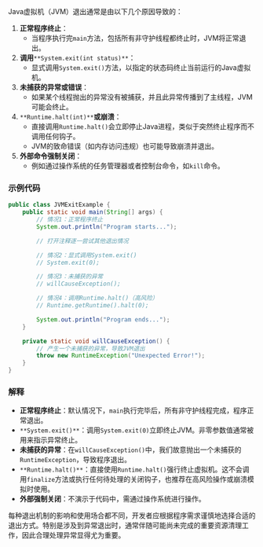 Java虚拟机（JVM）退出通常是由以下几个原因导致的：

1. **正常程序终止**：
    - 当程序执行完`main`方法，包括所有非守护线程都终止时，JVM将正常退出。
2. **调用**`**System.exit(int status)**`：
    - 显式调用`System.exit()`方法，以指定的状态码终止当前运行的Java虚拟机。
3. **未捕获的异常或错误**：
    - 如果某个线程抛出的异常没有被捕获，并且此异常传播到了主线程，JVM可能会终止。
4. `**Runtime.halt(int)**`**或崩溃**：
    - 直接调用`Runtime.halt()`会立即停止Java进程，类似于突然终止程序而不调用任何钩子。
    - JVM的致命错误（如内存访问违规）也可能导致崩溃并退出。
5. **外部命令强制关闭**：
    - 例如通过操作系统的任务管理器或者控制台命令，如`kill`命令。

### 示例代码
```java
public class JVMExitExample {  
    public static void main(String[] args) {  
        // 情况1：正常程序终止  
        System.out.println("Program starts...");  

        // 打开注释逐一尝试其他退出情况  

        // 情况2：显式调用System.exit()  
        // System.exit(0);  

        // 情况3：未捕获的异常  
        // willCauseException();  

        // 情况4：调用Runtime.halt()（高风险）  
        // Runtime.getRuntime().halt(0);  

        System.out.println("Program ends...");  
    }  

    private static void willCauseException() {  
        // 产生一个未捕获的异常，导致JVM退出  
        throw new RuntimeException("Unexpected Error!");  
    }  
}
```

### 解释
+ **正常程序终止**：默认情况下，`main`执行完毕后，所有非守护线程完成，程序正常退出。
+ `**System.exit()**`：调用`System.exit(0)`立即终止JVM。非零参数值通常被用来指示异常终止。
+ **未捕获的异常**：在`willCauseException()`中，我们故意抛出一个未捕获的`RuntimeException`，导致程序退出。
+ `**Runtime.halt()**`：直接使用`Runtime.halt()`强行终止虚拟机。这不会调用`finalize`方法或执行任何待处理的关闭钩子，也推荐在高风险操作或崩溃模拟时使用。
+ **外部强制关闭**：不演示于代码中，需通过操作系统进行操作。

每种退出机制的影响和使用场合都不同，开发者应根据程序需求谨慎地选择合适的退出方式。特别是涉及到异常退出时，通常伴随可能尚未完成的重要资源清理工作，因此合理处理异常显得尤为重要。


